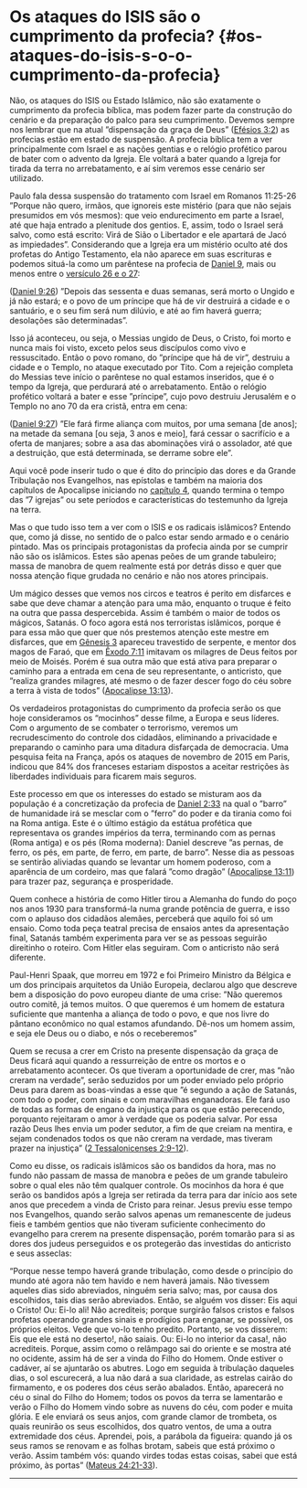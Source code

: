 # Os ataques do ISIS são o cumprimento da profecia? {#os-ataques-do-isis-s-o-o-cumprimento-da-profecia}

Não, os ataques do ISIS ou Estado Islâmico, não são exatamente o cumprimento da profecia bíblica, mas podem fazer parte da construção do cenário e da preparação do palco para seu cumprimento. Devemos sempre nos lembrar que na atual ”dispensação da graça de Deus” ([Efésios 3:2](http://bibliaonline.com.br/acf/ef/3/2)) as profecias estão em estado de suspensão. A profecia bíblica tem a ver principalmente com Israel e as nações gentias e o relógio profético parou de bater com o advento da Igreja. Ele voltará a bater quando a Igreja for tirada da terra no arrebatamento, e aí sim veremos esse cenário ser utilizado.

Paulo fala dessa suspensão do tratamento com Israel em Romanos 11:25-26 ”Porque não quero, irmãos, que ignoreis este mistério (para que não sejais presumidos em vós mesmos): que veio endurecimento em parte a Israel, até que haja entrado a plenitude dos gentios. E, assim, todo o Israel será salvo, como está escrito: Virá de Sião o Libertador e ele apartará de Jacó as impiedades”. Considerando que a Igreja era um mistério oculto até dos profetas do Antigo Testamento, ela não aparece em suas escrituras e podemos situá-la como um parêntese na profecia de [Daniel 9](http://bibliaonline.com.br/acf/dn/9), mais ou menos entre o [versículo 26 e o 27](http://bibliaonline.com.br/acf/dn/9/26,27):

([Daniel 9:26](http://bibliaonline.com.br/acf/dn/9/26)) ”Depois das sessenta e duas semanas, será morto o Ungido e já não estará; e o povo de um príncipe que há de vir destruirá a cidade e o santuário, e o seu fim será num dilúvio, e até ao fim haverá guerra; desolações são determinadas”.

Isso já aconteceu, ou seja, o Messias ungido de Deus, o Cristo, foi morto e nunca mais foi visto, exceto pelos seus discípulos como vivo e ressuscitado. Então o povo romano, do ”príncipe que há de vir”, destruiu a cidade e o Templo, no ataque executado por Tito. Com a rejeição completa do Messias teve início o parêntese no qual estamos inseridos, que é o tempo da Igreja, que perdurará até o arrebatamento. Então o relógio profético voltará a bater e esse ”príncipe”, cujo povo destruiu Jerusalém e o Templo no ano 70 da era cristã, entra em cena:

([Daniel 9:27](http://bibliaonline.com.br/acf/dn/9/27)) ”Ele fará firme aliança com muitos, por uma semana [de anos]; na metade da semana [ou seja, 3 anos e meio], fará cessar o sacrifício e a oferta de manjares; sobre a asa das abominações virá o assolador, até que a destruição, que está determinada, se derrame sobre ele”.

Aqui você pode inserir tudo o que é dito do princípio das dores e da Grande Tribulação nos Evangelhos, nas epístolas e também na maioria dos capítulos de Apocalipse iniciando no [capítulo 4](http://bibliaonline.com.br/acf/ap/4), quando termina o tempo das ”7 igrejas” ou sete períodos e características do testemunho da Igreja na terra.

Mas o que tudo isso tem a ver com o ISIS e os radicais islâmicos? Entendo que, como já disse, no sentido de o palco estar sendo armado e o cenário pintado. Mas os principais protagonistas da profecia ainda por se cumprir não são os islâmicos. Estes são apenas peões de um grande tabuleiro; massa de manobra de quem realmente está por detrás disso e quer que nossa atenção fique grudada no cenário e não nos atores principais.

Um mágico desses que vemos nos circos e teatros é perito em disfarces e sabe que deve chamar a atenção para uma mão, enquanto o truque é feito na outra que passa despercebida. Assim é também o maior de todos os mágicos, Satanás. O foco agora está nos terroristas islâmicos, porque é para essa mão que quer que nós prestemos atenção este mestre em disfarces, que em [Gênesis 3](http://bibliaonline.com.br/acf/gn/3) apareceu travestido de serpente, e mentor dos magos de Faraó, que em [Êxodo 7:11](http://bibliaonline.com.br/acf/ex/7/11) imitavam os milagres de Deus feitos por meio de Moisés. Porém é sua outra mão que está ativa para preparar o caminho para a entrada em cena de seu representante, o anticristo, que ”realiza grandes milagres, até mesmo o de fazer descer fogo do céu sobre a terra à vista de todos” ([Apocalipse 13:13](http://bibliaonline.com.br/acf/ap/13/13)).

Os verdadeiros protagonistas do cumprimento da profecia serão os que hoje consideramos os “mocinhos” desse filme, a Europa e seus líderes. Com o argumento de se combater o terrorismo, veremos um recrudescimento do controle dos cidadãos, eliminando a privacidade e preparando o caminho para uma ditadura disfarçada de democracia. Uma pesquisa feita na França, após os ataques de novembro de 2015 em Paris, indicou que 84% dos franceses estariam dispostos a aceitar restrições às liberdades individuais para ficarem mais seguros.

Este processo em que os interesses do estado se misturam aos da população é a concretização da profecia de [Daniel 2:33](http://bibliaonline.com.br/acf/dn/2/33) na qual o ”barro” de humanidade irá se mesclar com o ”ferro” do poder e da tirania como foi na Roma antiga. Este é o último estágio da estátua profética que representava os grandes impérios da terra, terminando com as pernas (Roma antiga) e os pés (Roma moderna): Daniel descreve ”as pernas, de ferro, os pés, em parte, de ferro, em parte, de barro”. Nesse dia as pessoas se sentirão aliviadas quando se levantar um homem poderoso, com a aparência de um cordeiro, mas que falará ”como dragão” ([Apocalipse 13:11](http://bibliaonline.com.br/acf/ap/13/11)) para trazer paz, segurança e prosperidade.

Quem conhece a história de como Hitler tirou a Alemanha do fundo do poço nos anos 1930 para transformá-la numa grande potência de guerra, e isso com o aplauso dos cidadãos alemães, perceberá que aquilo foi só um ensaio. Como toda peça teatral precisa de ensaios antes da apresentação final, Satanás também experimenta para ver se as pessoas seguirão direitinho o roteiro. Com Hitler elas seguiram. Com o anticristo não será diferente.

Paul-Henri Spaak, que morreu em 1972 e foi Primeiro Ministro da Bélgica e um dos principais arquitetos da União Europeia, declarou algo que descreve bem a disposição do povo europeu diante de uma crise: ”Não queremos outro comitê, já temos muitos. O que queremos é um homem de estatura suficiente que mantenha a aliança de todo o povo, e que nos livre do pântano econômico no qual estamos afundando. Dê-nos um homem assim, e seja ele Deus ou o diabo, e nós o receberemos”

Quem se recusa a crer em Cristo na presente dispensação da graça de Deus ficará aqui quando a ressurreição de entre os mortos e o arrebatamento acontecer. Os que tiveram a oportunidade de crer, mas ”não creram na verdade”, serão seduzidos por um poder enviado pelo próprio Deus para darem as boas-vindas a esse que ”é segundo a ação de Satanás, com todo o poder, com sinais e com maravilhas enganadoras. Ele fará uso de todas as formas de engano da injustiça para os que estão perecendo, porquanto rejeitaram o amor à verdade que os poderia salvar. Por essa razão Deus lhes envia um poder sedutor, a fim de que creiam na mentira, e sejam condenados todos os que não creram na verdade, mas tiveram prazer na injustiça” ([2 Tessalonicenses 2:9-12](http://bibliaonline.com.br/acf/2ts/2/9-12)).

Como eu disse, os radicais islâmicos são os bandidos da hora, mas no fundo não passam de massa de manobra e peões de um grande tabuleiro sobre o qual eles não têm qualquer controle. Os mocinhos da hora é que serão os bandidos após a Igreja ser retirada da terra para dar início aos sete anos que precedem a vinda de Cristo para reinar. Jesus previu esse tempo nos Evangelhos, quando serão salvos apenas um remanescente de judeus fieis e também gentios que não tiveram suficiente conhecimento do evangelho para crerem na presente dispensação, porém tomarão para si as dores dos judeus perseguidos e os protegerão das investidas do anticristo e seus asseclas:

“Porque nesse tempo haverá grande tribulação, como desde o princípio do mundo até agora não tem havido e nem haverá jamais. Não tivessem aqueles dias sido abreviados, ninguém seria salvo; mas, por causa dos escolhidos, tais dias serão abreviados. Então, se alguém vos disser: Eis aqui o Cristo! Ou: Ei-lo ali! Não acrediteis; porque surgirão falsos cristos e falsos profetas operando grandes sinais e prodígios para enganar, se possível, os próprios eleitos. Vede que vo-lo tenho predito. Portanto, se vos disserem: Eis que ele está no deserto!, não saiais. Ou: Ei-lo no interior da casa!, não acrediteis. Porque, assim como o relâmpago sai do oriente e se mostra até no ocidente, assim há de ser a vinda do Filho do Homem. Onde estiver o cadáver, aí se ajuntarão os abutres. Logo em seguida à tribulação daqueles dias, o sol escurecerá, a lua não dará a sua claridade, as estrelas cairão do firmamento, e os poderes dos céus serão abalados. Então, aparecerá no céu o sinal do Filho do Homem; todos os povos da terra se lamentarão e verão o Filho do Homem vindo sobre as nuvens do céu, com poder e muita glória. E ele enviará os seus anjos, com grande clamor de trombeta, os quais reunirão os seus escolhidos, dos quatro ventos, de uma a outra extremidade dos céus. Aprendei, pois, a parábola da figueira: quando já os seus ramos se renovam e as folhas brotam, sabeis que está próximo o verão. Assim também vós: quando virdes todas estas coisas, sabei que está próximo, às portas” ([Mateus 24:21-33](http://bibliaonline.com.br/acf/mt/24/21-33)).

*****